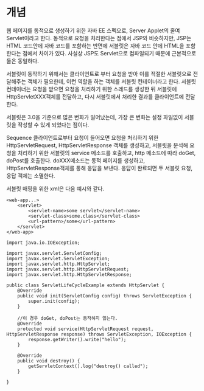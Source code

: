 # 개념
웹 페이지를 동적으로 생성하기 위한 자바 EE 스펙으로, Server Applet의 줄여 Servlet이라고 한다. 동적으로 요청을 처리한다는 점에서 JSP와 비슷하지만, JSP는 HTML 코드안에 자바 코드를 포함하는 반면에 서블릿은 자바 코드 안에 HTML을 포함한다는 점에서 차이가 있다. 사실상 JSP도 Servlet으로 컴파일되기 때문에 근본적으로 둘은 동일하다.

서블릿이 동작하기 위해서는 클라이언트로 부터 요청을 받아 이를 적절한 서블릿으로 전달해주는 객체가 필요한데, 이런 역할을 하는 객체를 서블릿 컨테이너라고 한다. 서블릿 컨테이너는 요청을 받으면 요청을 처리하기 위한 스레드를 생성한 뒤 서블릿에 HttpServletXXX객체를 전달하고, 다시 서블릿에서 처리한 결과를 클라이언트에 전달한다.

서블릿은 3.0을 기준으로 많은 변화가 일어났는데, 가장 큰 변화는 설정 파일없이 서블릿을 작성할 수 있게 되었다는 점이다. 

Sequence
클라이언트로부터 요청이 들어오면 요청을 처리하기 위한 HttpServletRequest, HttpServletResponse 객체를 생성하고, 서블릿을 분석해 요청을 처리하기 위한 서블릿의 service 메소드를 호출하고, http 메소드에 따라 doGet, doPost를 호출한다. doXXX메소드는 동적 페이지를 생성하고, HttpServletResponse객체를 통해 응답을 보낸다. 응답이 완료되면 두 서블릿 요청, 응답 객체는 소멸한다.

서블릿 매핑을 위한 xml은 다음 예시와 같다.
```
<web-app...>
	<servlet>
		<servlet-name>some servlet</servlet-name>
		<servlet-class>some.class</servlet-class>
		<url-pattern>/some</url-pattern>
 	</servlet>
</web-app>
```

```
import java.io.IOException;

import javax.servlet.ServletConfig;
import javax.servlet.ServletException;
import javax.servlet.http.HttpServlet;
import javax.servlet.http.HttpServletRequest;
import javax.servlet.http.HttpServletResponse;

public class ServletLifeCycleExample extends HttpServlet {
    @Override
    public void init(ServletConfig config) throws ServletException {
        super.init(config);
    }

    //이 경우 doGet, doPost는 동작하지 않는다. 
    @Override
    protected void service(HttpServletRequest request, HttpServletResponse response) throws ServletException, IOException {
        response.getWriter().write("hello");
    }

    @Override
    public void destroy() {
        getServletContext().log("destroy() called");
    }

}
```

